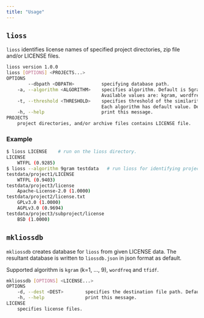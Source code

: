 ```yaml
---
title: "Usage"
---
```


## `lioss`

`lioss` identifies license names of specified project directories, zip file and/or LICENSE files.

```sh
lioss version 1.0.0
lioss [OPTIONS] <PROJECTS...>
OPTIONS
        --dbpath <DBPATH>          specifying database path.
    -a, --algorithm <ALGORITHM>    specifies algorithm. Default is 5gram.
                                   Available values are: kgram, wordfreq, and tfidf.
    -t, --threshold <THRESHOLD>    specifies threshold of the similarities of license files.
                                   Each algorithm has default value. Default value is 0.75.
    -h, --help                     print this message.
PROJECTS
    project directories, and/or archive files contains LICENSE file.
```

### Example

```sh
$ lioss LICENSE    # run on the lioss directory.
LICENSE
	WTFPL (0.9285)
$ lioss --algorithm 9gram testdata   # run lioss for identifying project licenses in testdata directory.
testdata/project1/LICENSE
	WTFPL (0.9403)
testdata/project3/license
	Apache-License-2.0 (1.0000)
testdata/project2/license.txt
	GPLv3.0 (1.0000)
	AGPLv3.0 (0.9694)
testdata/project3/subproject/license
	BSD (1.0000)
```

## `mkliossdb`

`mkliossdb` creates database for `lioss` from given LICENSE data.
The resultant database is written to `liossdb.json` in json format as default.

Supported algorithm is `kgram` (k=1, ..., 9), `wordfreq` and `tfidf`.

```sh
mkliossdb [OPTIONS] <LICENSE...>
OPTIONS
    -d, --dest <DEST>        specifies the destination file path. Default is 'liossdb.json'
    -h, --help               print this message.
LICENSE
    specifies license files.
```
